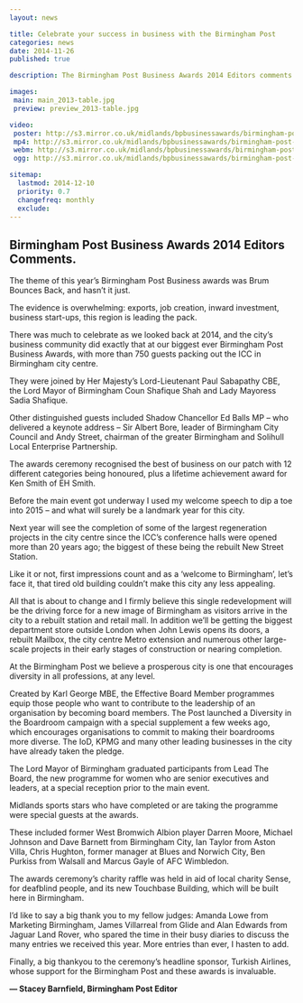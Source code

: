 ```yaml
---
layout: news

title: Celebrate your success in business with the Birmingham Post
categories: news
date: 2014-11-26
published: true

description: The Birmingham Post Business Awards 2014 Editors comments.

images:
 main: main_2013-table.jpg
 preview: preview_2013-table.jpg

video:
 poster: http://s3.mirror.co.uk/midlands/bpbusinessawards/birmingham-post-business-awards-2014_ticket-video.jpg
 mp4: http://s3.mirror.co.uk/midlands/bpbusinessawards/birmingham-post-business-awards-2014_ticket-video.mp4
 webm: http://s3.mirror.co.uk/midlands/bpbusinessawards/birmingham-post-business-awards-2014_ticket-video.webm
 ogg: http://s3.mirror.co.uk/midlands/bpbusinessawards/birmingham-post-business-awards-2014_ticket-video.ogv

sitemap:
  lastmod: 2014-12-10
  priority: 0.7
  changefreq: monthly
  exclude:
---
```


## Birmingham Post Business Awards&nbsp;2014 Editors Comments.

The theme of this year’s Birmingham Post Business awards was Brum Bounces Back, and hasn&rsquo;t it just.

The evidence is overwhelming: exports, job creation, inward investment, business start-ups, this region is leading the pack.

There was much to celebrate as we looked back at 2014, and the city&rsquo;s business community did exactly that at our biggest ever Birmingham Post Business Awards, with more than 750 guests packing out the ICC in Birmingham city centre.

They were joined by Her Majesty&rsquo;s Lord-Lieutenant Paul Sabapathy CBE, the Lord Mayor of Birmingham Coun Shafique Shah and Lady Mayoress Sadia Shafique.

Other distinguished guests included Shadow Chancellor Ed Balls MP – who delivered a keynote address – Sir Albert Bore, leader of Birmingham City Council and Andy Street, chairman of the greater Birmingham and Solihull Local Enterprise Partnership.

The awards ceremony recognised the best of business on our patch with 12 different categories being honoured, plus a lifetime achievement award for Ken Smith of EH Smith.

Before the main event got underway I used my welcome speech to dip a toe into 2015 – and what will surely be a landmark year for this city.

Next year will see the completion of some of the largest regeneration projects in the city centre since the ICC&rsquo;s conference halls were opened more than 20 years ago; the biggest of these being the rebuilt New Street Station.

Like it or not, first impressions count and as a &lsquo;welcome to Birmingham&rsquo;, let&rsquo;s face it, that tired old building couldn&rsquo;t make this city any less appealing.

All that is about to change and I firmly believe this single redevelopment will be the driving force for a new image of Birmingham as visitors arrive in the city to a rebuilt station and retail mall. In addition we&rsquo;ll be getting the biggest department store outside London when John Lewis opens its doors, a rebuilt Mailbox, the city centre Metro extension and numerous other large-scale projects in their early stages of construction or nearing completion.

At the Birmingham Post we believe a prosperous city is one that encourages diversity in all professions, at any level.

Created by Karl George MBE, the Effective Board Member programmes equip those people who want to contribute to the leadership of an organisation by becoming board members. The Post launched a Diversity in the Boardroom campaign with a special supplement a few weeks ago, which encourages organisations to commit to making their boardrooms more diverse. The IoD, KPMG and many other leading businesses in the city have already taken the pledge.

The Lord Mayor of Birmingham graduated participants from Lead The Board, the new programme for women who are senior executives and leaders, at a special reception prior to the main event.

Midlands sports stars who have completed or are taking the programme were special guests at the awards.

These included former West Bromwich Albion player Darren Moore, Michael Johnson and Dave Barnett from Birmingham City, Ian Taylor from Aston Villa, Chris Hughton, former manager at Blues and Norwich City, Ben Purkiss from Walsall and Marcus Gayle of AFC Wimbledon.

The awards ceremony&rsquo;s charity raffle was held in aid of local charity Sense, for deafblind people, and its new Touchbase Building, which will be built here in Birmingham.

I&rsquo;d like to say a big thank you to my fellow judges: Amanda Lowe from Marketing Birmingham, James Villarreal from Glide and Alan Edwards from Jaguar Land Rover, who spared the time in their busy diaries to discuss the many entries we received this year. More entries than ever, I hasten to add.

Finally, a big thankyou to the ceremony&rsquo;s headline sponsor, Turkish Airlines, whose support for the Birmingham Post and these awards is invaluable.

**— Stacey Barnfield, Birmingham Post Editor**
